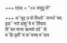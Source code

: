 +++
title = "०४ अभूदु वो"

+++
अ᳓भूद् उ वो विधते᳓ रत्नधे᳓यम्  
इदा᳓ नरो दाशु᳓षे म᳓र्तियाय  
पि᳓बत वाजा ऋभवो ददे᳓ वो  
म᳓हि तृती᳓यं स᳓वनम् म᳓दाय